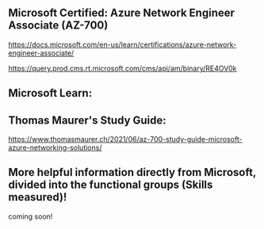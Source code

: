 Microsoft Certified: Azure Network Engineer Associate (AZ-700)
-------------------
https://docs.microsoft.com/en-us/learn/certifications/azure-network-engineer-associate/

https://query.prod.cms.rt.microsoft.com/cms/api/am/binary/RE4OV0k

Microsoft Learn:
-------------------


Thomas Maurer's Study Guide:  
-------------------
https://www.thomasmaurer.ch/2021/06/az-700-study-guide-microsoft-azure-networking-solutions/

More helpful information directly from Microsoft, divided into the functional groups (Skills measured)!
-------------------

coming soon!
